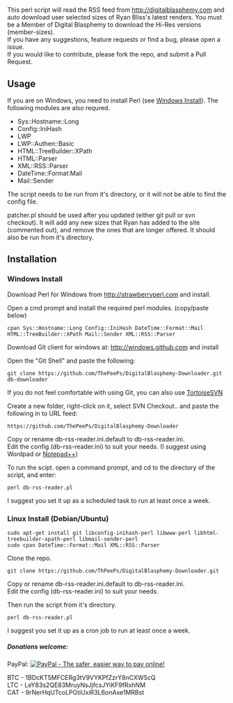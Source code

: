 # 
This perl script will read the RSS feed from http://digitalblasphemy.com and auto download user selected sizes of Ryan Bliss's latest renders.
You must be a Member of Digital Blasphemy to download the Hi-Res versions (member-sizes).<br>
If you have any suggestions, feature requests or find a bug, please open a issue.<br>
If you would like to contribute, please fork the repo, and submit a Pull Request.

## Usage
If you are on Windows, you need to install Perl (see [Windows Install](https://github.com/ThePeePs/DigitalBlasphemy-Downloader#windows-install)). The following modules are also requred.<br>
* Sys::Hostname::Long
* Config::IniHash
* LWP
* LWP::Authen::Basic
* HTML::TreeBuilder::XPath
* HTML::Parser
* XML::RSS::Parser
* DateTime::Format:Mail
* Mail::Sender

The script needs to be run  from it's directory, or it will not be able to find the config file.

patcher.pl should be used after you updated (either git pull or svn checkout).  It will add any new sizes that Ryan has added to the site (commented out), and remove the ones that are longer offered.  It should also be run from it's directory. 

## Installation
### Windows Install

Download Perl for Windows from http://strawberryperl.com and install.

Open a cmd prompt and install the required perl modules. (copy/paste below)

    cpan Sys::Hostname::Long Config::IniHash DateTime::Format::Mail HTML::TreeBuilder::XPath Mail::Sender XML::RSS::Parser

Download Git client for windows at: http://windows.github.com and install

Open the "Git Shell" and paste the following:

    git clone https://github.com/ThePeePs/DigitalBlasphemy-Downloader.git db-downloader


If you do not feel comfortable with using Git, you can also use [TortoiseSVN](http://tortoisesvn.net/downloads.html "TortoiseSVN Download link")

Create a new folder, right-click on it, select SVN Checkout.. and paste the following in to URL feed:

    https://github.com/ThePeePs/DigitalBlasphemy-Downloader


Copy or rename db-rss-reader.ini.default to db-rss-reader.ini.<br>
Edit the config (db-rss-reader.ini) to suit your needs. (I suggest using Wordpad or [Notepad++](http://notepad-plus-plus-.org/download/v6.5.3.html "Notepad++ Website"))

To run the scipt. open a command prompt, and cd to the directory of the script, and enter:

    perl db-rss-reader.pl

I suggest you set it up as a scheduled task to run at least once a week.




### Linux Install (Debian/Ubuntu)

    sudo apt-get install git libconfig-inihash-perl libwww-perl libhtml-treebuilder-xpath-perl libmail-sender-perl 
    sudo cpan DateTime::Format::Mail XML::RSS::Parser

Clone the repo.

    git clone https://github.com/ThPeePs/DigitalBlasphemy-Downloader.git

Copy or rename db-rss-reader.ini.default to db-rss-reader.ini.<br>
Edit the config (db-rss-reader.ini) to suit your needs.

Then run the script from it's directory.

    perl db-rss-reader.pl

I suggest you set it up as a cron job to run at least once a week.



##### Donations welcome:
PayPal: <a href="https://www.paypal.com/cgi-bin/webscr?cmd=_donations&business=CFAGBBGAUTBTJ&lc=US&item_name=DigitalBlasphemy%2dDownloader&currency_code=USD&bn=PP%2dDonationsBF%3abtn_donateCC_LG%2egif%3aNonHosted"><img src="https://www.paypal.com/en_US/i/btn/btn_donate_LG.gif" alt="PayPal - The safer, easier way to pay online!" /></a>

BTC - 1BDcKT5MFCERg3tV9VYKPfZzrY8nCXW5cQ<br>
LTC - LeY83s2QE83MruyNsJjfcsJYiKF9fRxhNM<br>
CAT - 9rNerHqUTcoLPGtiUxiR3L6onAxe1MRBst<br>
